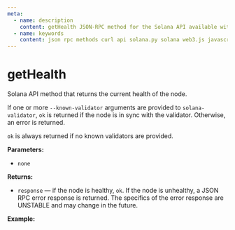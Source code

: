 ```yaml
---
meta:
  - name: description
    content: getHealth JSON-RPC method for the Solana API available with examples in Solana web3.js, Solana.py, and cURL.
  - name: keywords
    content: json rpc methods curl api solana.py solana web3.js javascript python solana
---
```


# getHealth

Solana API method that returns the current health of the node.

If one or more `--known-validator` arguments are provided to `solana-validator`, `ok` is returned if the node is in sync with the validator. Otherwise, an error is returned.

`ok` is always returned if no known validators are provided.

**Parameters:**

* `none`

**Returns:**

* `response` — if the node is healthy, `ok`. If the node is unhealthy, a JSON RPC error response is returned. The specifics of the error response are UNSTABLE and may change in the future.

**Example:**

<CodeSwitcher :languages="{js:'Solana web3.js', py:'Solana.py', cr:'cURL'}">
<template v-slot:js>

``` js
// This method is not supported in Solana web3.js
```

</template>
<template v-slot:py>

``` py
# This method is not supported in Solana solana.py
```

</template>
<template v-slot:cr>

``` sh
curl -X POST "CHAINSTACK_NODE_URL" \
  -H "Content-Type: application/json" \
  --data '{"jsonrpc":"2.0","id":1, "method":"getHealth", "params" : []}'
```

</template>
</CodeSwitcher>
